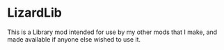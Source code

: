 # LizardLib
This is a Library mod intended for use by my other mods that I make, and made available if anyone else wished to use it.